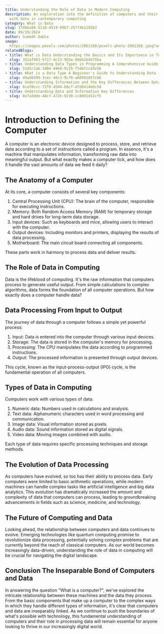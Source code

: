 ```yaml
---
title: Understanding the Role of Data in Modern Computing
description: An exploration into the definition of computers and their relationship
  with data in contemporary computing
category: What is Data
slug: 374bba94-5110-4519-99b7-25ff4b119583
date: 09/19/2024
author: Sumedh Dable
image: 
  https://images.pexels.com/photos/2061168/pexels-photo-2061168.jpeg?auto=compress&cs=tinysrgb&w=600
relatedBlogs:
- title: What is Data Understanding the Basics and Its Importance in Today's World
  slug: 352af903-5f17-4c13-965e-00eb2b4975ba
- title: Understanding Data Types in Programming A Comprehensive Guide
  slug: 51d5c1ab-3d04-4468-9c25-f54b7cc43e56
- title: What is a Data Type A Beginner's Guide to Understanding Data in Programming
  slug: d4ad6399-3cec-4dc3-9c78-a60581057cb6
- title: Understanding Information and the Key Differences Between Data and Information
  slug: 6caf0ccc-72f0-4544-b8cf-d7d0414b0c54
- title: Understanding Data and Information Key Differences
  slug: 0e7a3dde-48cf-472b-9230-cc89d1452cf5
---
```


# Introduction to Defining the Computer

A computer is an electronic device designed to process, store, and retrieve data according to a set of instructions called a program. In essence, it's a machine that manipulates information, transforming raw data into meaningful output. But what exactly makes a computer tick, and how does it handle the vast amounts of data we feed it daily?

## The Anatomy of a Computer

At its core, a computer consists of several key components:

1. Central Processing Unit (CPU): The brain of the computer, responsible for executing instructions.
2. Memory: Both Random Access Memory (RAM) for temporary storage and hard drives for long-term data storage.
3. Input devices: Such as keyboards and mice, allowing users to interact with the computer.
4. Output devices: Including monitors and printers, displaying the results of data processing.
5. Motherboard: The main circuit board connecting all components.

These parts work in harmony to process data and deliver results.

## The Role of Data in Computing

Data is the lifeblood of computing. It's the raw information that computers process to generate useful output. From simple calculations to complex algorithms, data forms the foundation of all computer operations. But how exactly does a computer handle data?

## Data Processing From Input to Output

The journey of data through a computer follows a simple yet powerful process:

1. Input: Data is entered into the computer through various input devices.
2. Storage: The data is stored in the computer's memory for processing.
3. Processing: The CPU manipulates the data according to programmed instructions.
4. Output: The processed information is presented through output devices.

This cycle, known as the input-process-output (IPO) cycle, is the fundamental operation of all computers.

## Types of Data in Computing

Computers work with various types of data:

1. Numeric data: Numbers used in calculations and analysis.
2. Text data: Alphanumeric characters used in word processing and communication.
3. Image data: Visual information stored as pixels.
4. Audio data: Sound information stored as digital signals.
5. Video data: Moving images combined with audio.

Each type of data requires specific processing techniques and storage methods.

## The Evolution of Data Processing

As computers have evolved, so too has their ability to process data. Early computers were limited to basic arithmetic operations, while modern machines can handle complex tasks like artificial intelligence and big data analytics. This evolution has dramatically increased the amount and complexity of data that computers can process, leading to groundbreaking advancements in fields such as science, medicine, and technology.

## The Future of Computing and Data

Looking ahead, the relationship between computers and data continues to evolve. Emerging technologies like quantum computing promise to revolutionize data processing, potentially solving complex problems that are currently beyond the reach of classical computers. As our world becomes increasingly data-driven, understanding the role of data in computing will be crucial for navigating the digital landscape.

## Conclusion The Inseparable Bond of Computers and Data

In answering the question "What is a computer?", we've explored the intricate relationship between these machines and the data they process. From the basic components that make up a computer to the complex ways in which they handle different types of information, it's clear that computers and data are inseparably linked. As we continue to push the boundaries of what's possible with technology, this fundamental understanding of computers and their role in processing data will remain essential for anyone looking to thrive in our increasingly digital world.